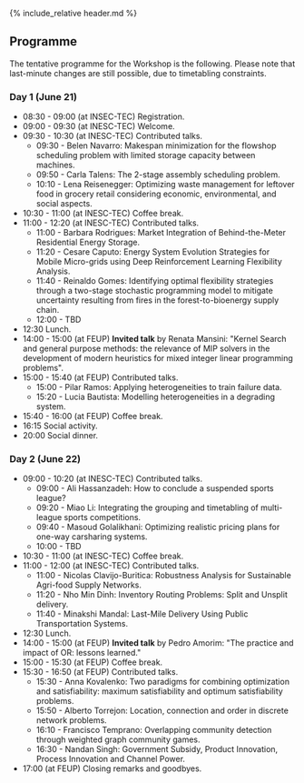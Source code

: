 {% include_relative header.md %}

## Programme

The tentative programme for the Workshop is the following.
Please note that last-minute changes are still possible, due to timetabling constraints.

### Day 1 (June 21)

* 08:30 - 09:00 (at INSEC-TEC) Registration.
* 09:00 - 09:30 (at INESC-TEC) Welcome.
* 09:30 - 10:30 (at INESC-TEC) Contributed talks.
    * 09:30 - Belen Navarro: Makespan minimization for the flowshop scheduling problem with limited storage capacity between machines.
    * 09:50 - Carla Talens: The 2-stage assembly scheduling problem.
    * 10:10 - Lena Reisenegger: Optimizing waste management for leftover food in grocery retail considering economic, environmental, and social aspects.
* 10:30 - 11:00 (at INESC-TEC) Coffee break.
* 11:00 - 12:20 (at INESC-TEC) Contributed talks.
    * 11:00 - Barbara Rodrigues: Market Integration of Behind-the-Meter Residential Energy Storage.
    * 11:20 - Cesare Caputo: Energy System Evolution Strategies for Mobile Micro-grids using Deep Reinforcement Learning Flexibility Analysis.
    * 11:40 - Reinaldo Gomes: Identifying optimal flexibility strategies through a two-stage stochastic programming model to mitigate uncertainty resulting from fires in the forest-to-bioenergy supply chain.
    * 12:00 - TBD
* 12:30 Lunch.
* 14:00 - 15:00 (at FEUP) **Invited talk** by Renata Mansini: "Kernel Search and general purpose methods: the relevance of MIP solvers in the development of modern heuristics for mixed integer linear programming problems".
* 15:00 - 15:40 (at FEUP) Contributed talks.
    * 15:00 - Pilar Ramos: Applying heterogeneities to train failure data.
    * 15:20 - Lucia Bautista: Modelling heterogeneities in a degrading system.
* 15:40 - 16:00 (at FEUP) Coffee break.
* 16:15 Social activity.
* 20:00 Social dinner.

### Day 2 (June 22)

* 09:00 - 10:20 (at INESC-TEC) Contributed talks.
    * 09:00 - Ali Hassanzadeh: How to conclude a suspended sports league?
    * 09:20 - Miao Li: Integrating the grouping and timetabling of multi-league sports competitions.
    * 09:40 - Masoud Golalikhani: Optimizing realistic pricing plans for one-way carsharing systems.
    * 10:00 - TBD
* 10:30 - 11:00 (at INESC-TEC) Coffee break.
* 11:00 - 12:00 (at INESC-TEC) Contributed talks.
    * 11:00 - Nicolas Clavijo-Buritica: Robustness Analysis for Sustainable Agri-food Supply Networks.
    * 11:20 - Nho Min Dinh: Inventory Routing Problems: Split and Unsplit delivery.
    * 11:40 - Minakshi Mandal: Last-Mile Delivery Using Public Transportation Systems.
* 12:30 Lunch.
* 14:00 - 15:00 (at FEUP) **Invited talk** by Pedro Amorim: "The practice and impact of OR: lessons learned."
* 15:00 - 15:30 (at FEUP) Coffee break.
* 15:30 - 16:50 (at FEUP) Contributed talks.
    * 15:30 - Anna Kovalenko: Two paradigms for combining optimization and satisfiability: maximum satisfiability and optimum satisfiability problems.
    * 15:50 - Alberto Torrejon: Location, connection and order in discrete network problems.
    * 16:10 - Francisco Temprano: Overlapping community detection through weighted graph community games.
    * 16:30 - Nandan Singh: Government Subsidy, Product Innovation, Process Innovation and Channel Power.
* 17:00 (at FEUP) Closing remarks and goodbyes.
